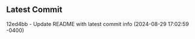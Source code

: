 
## Latest Commit
12ed4bb - Update README with latest commit info (2024-08-29 17:02:59 -0400) <Yunxi-Zhou>
